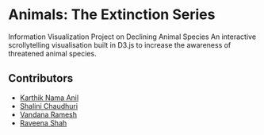 # Animals: The Extinction Series

Information Visualization Project on Declining Animal Species
An interactive scrollytelling visualisation built in D3.js to increase the awareness of threatened animal species.

## Contributors
- [Karthik Nama Anil](https://github.com/KarthikNA)
- [Shalini Chaudhuri](https://github.gatech.edu/schaudhuri34)
- [Vandana Ramesh](https://github.gatech.edu/vramesh46)
- [Raveena Shah]()


